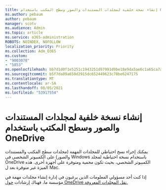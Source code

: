 ```yaml
---
title: إنشاء نسخة خلفية لمجلدات المستندات والصور وسطح المكتب باستخدام OneDrive
ms.author: pebaum
author: pebaum
manager: scotv
ms.audience: Admin
ms.topic: article
ms.service: o365-administration
ROBOTS: NOINDEX, NOFOLLOW
localization_priority: Priority
ms.collection: Adm_O365
ms.custom:
- "9003078"
- "5853"
ms.openlocfilehash: bb7d1d0f1e5251c1943251d97991d9be18e9da5ae6c1a65ca7aa5eb32ba7dece
ms.sourcegitcommit: b5f7da89a650d2915dc652449623c78be6247175
ms.translationtype: MT
ms.contentlocale: ar-SA
ms.lasthandoff: 08/05/2021
ms.locfileid: "53917554"
---
```

# <a name="back-up-your-documents-pictures-and-desktop-folders-with-onedrive"></a>إنشاء نسخة خلفية لمجلدات المستندات والصور وسطح المكتب باستخدام OneDrive

يمكنك [](https://support.office.com/article/d61a7930-a6fb-4b95-b28a-6552e77c3057) إجراء نسخ احتياطي للمجلدات المهمة (مجلدات سطح المكتب والمستندات والصور) على الكمبيوتر الشخصي في Windows باستخدام نسخة احتياطية لمجلد OneDrive الكمبيوتر الشخصي، بحيث تكون محمية ومتوفرة على أجهزة أخرى. هذه الميزة غير متوفرة بعد ل Mac.  

إذا كنت أحد مسؤولي المعلومات الذين يرغبون في إدارة إنشاء مجلدات مهمة في مؤسسة ما، فهناك إرشادات [حول OneDrive نقل المجلدات المعروفة.](https://docs.microsoft.com/onedrive/redirect-known-folders)
